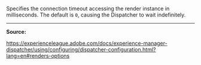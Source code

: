 Specifies the connection timeout accessing the render instance in milliseconds. The default is `0`, causing the Dispatcher to wait indefinitely.

---

**Source:**

https://experienceleague.adobe.com/docs/experience-manager-dispatcher/using/configuring/dispatcher-configuration.html?lang=en#renders-options
